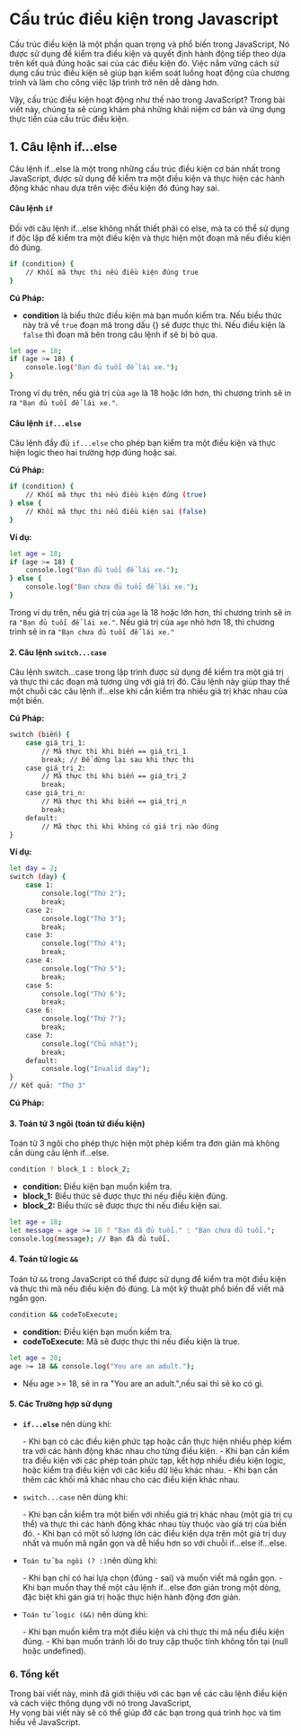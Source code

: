 # Cấu trúc điều kiện trong Javascript

Cấu trúc điều kiện là một phần quan trọng và phổ biến trong JavaScript, Nó được sử dụng để kiểm tra điều kiện và quyết định hành động tiếp theo dựa trên kết quả đúng hoặc sai của các điều kiện đó. Việc nắm vững cách sử dụng cấu trúc điều kiện sẽ giúp bạn kiểm soát luồng hoạt động của chương trình và làm cho công việc lập trình trở nên dễ dàng hơn.

Vậy, cấu trúc điều kiện hoạt động như thế nào trong JavaScript? Trong bài viết này, chúng ta sẽ cùng khám phá những khái niệm cơ bản và ứng dụng thực tiễn của cấu trúc điều kiện.

## 1. Câu lệnh if...else

Câu lệnh if...else là một trong những cấu trúc điều kiện cơ bản nhất trong JavaScript, được sử dụng để kiểm tra một điều kiện và thực hiện các hành động khác nhau dựa trên việc điều kiện đó đúng hay sai.

#### Câu lệnh `if`

Đối với câu lệnh if...else không nhất thiết phải có else, mà ta có thể sử dụng if độc lập để kiểm tra một điều kiện và thực hiện một đoạn mã nếu điều kiện đó đúng.

```bash
if (condition) {
    // Khối mã thực thi nếu điều kiện đúng true
}
```

**Cú Pháp:**

- **condition** là biểu thức điều kiện mà bạn muốn kiểm tra.
  Nếu biểu thức này trả về `true` đoạn mã trong dấu {} sẽ được thực thi.
  Nếu điều kiện là `false` thì đoạn mã bên trong câu lệnh if sẽ bị bỏ qua.

```bash
let age = 18;
if (age >= 18) {
    console.log("Bạn đủ tuổi để lái xe.");
}
```

Trong ví dụ trên, nếu giá trị của `age` là 18 hoặc lớn hơn, thì chương trình sẽ in ra `"Bạn đủ tuổi để lái xe."`.

#### Câu lệnh `if...else`

Câu lệnh đầy đủ `if...else` cho phép bạn kiểm tra một điều kiện và thực hiện logic theo hai trường hợp đúng hoặc sai.

**Cú Pháp:**

```bash
if (condition) {
    // Khối mã thực thi nếu điều kiện đúng (true)
} else {
    // Khối mã thực thi nếu điều kiện sai (false)
}
```

**Ví dụ:**

```bash
let age = 18;
if (age >= 18) {
    console.log("Bạn đủ tuổi để lái xe.");
} else {
    console.log("Bạn chưa đủ tuổi để lái xe.");
}
```

Trong ví dụ trên, nếu giá trị của `age` là 18 hoặc lớn hơn, thì chương trình sẽ in ra `"Bạn đủ tuổi để lái xe."`. Nếu giá trị của `age` nhỏ hơn 18, thì chương trình sẽ in ra `"Bạn chưa đủ tuổi để lái xe."`

#### 2. Câu lệnh `switch...case`

Câu lệnh switch...case trong lập trình được sử dụng để kiểm tra một giá trị và thực thi các đoạn mã tương ứng với giá trị đó. Câu lệnh này giúp thay thế một chuỗi các câu lệnh if...else khi cần kiểm tra nhiều giá trị khác nhau của một biến.

**Cú Pháp:**

```bash
switch (biến) {
    case giá_trị_1:
        // Mã thực thi khi biến == giá_trị_1
        break; // Để dừng lại sau khi thực thi
    case giá_trị_2:
        // Mã thực thi khi biến == giá_trị_2
        break;
    case giá_trị_n:
        // Mã thực thi khi biến == giá_trị_n
        break;
    default:
        // Mã thực thi khi không có giá trị nào đúng
}
```

**Ví dụ:**

```bash
let day = 2;
switch (day) {
    case 1:
        console.log("Thứ 2");
        break;
    case 2:
        console.log("Thứ 3");
        break;
    case 3:
        console.log("Thứ 4");
        break;
    case 4:
        console.log("Thứ 5");
        break;
    case 5:
        console.log("Thứ 6");
        break;
    case 6:
        console.log("Thứ 7");
        break;
    case 7:
        console.log("Chủ nhật");
        break;
    default:
        console.log("Invalid day");
}
// Kết quả: "Thứ 3"
```

**Cú Pháp:**

#### 3. Toán tử 3 ngôi (toán tử điều kiện)

Toán tử 3 ngôi cho phép thực hiện một phép kiểm tra đơn giản mà không cần dùng câu lệnh if...else.

```bash
condition ? block_1 : block_2;
```

- **condition:** Điều kiện bạn muốn kiểm tra.
- **block_1:** Biểu thức sẽ được thực thi nếu điều kiện đúng.
- **block_2:** Biểu thức sẽ được thực thi nếu điều kiện sai.

```bash
let age = 18;
let message = age >= 18 ? "Bạn đã đủ tuổi." : "Bạn chưa đủ tuổi.";
console.log(message); // Bạn đã đủ tuổi.
```

#### 4. Toán tử logic `&&`

Toán tử `&&` trong JavaScript có thể được sử dụng để kiểm tra một điều kiện và thực thi mã nếu điều kiện đó đúng. Là một kỹ thuật phổ biến để viết mã ngắn gọn.

```bash
condition && codeToExecute;
```

- **condition:** Điều kiện bạn muốn kiểm tra.
- **codeToExecute:** Mã sẽ được thực thi nếu điều kiện là true.

```bash
let age = 20;
age >= 18 && console.log("You are an adult.");
```

- Nếu age >= 18, sẽ in ra "You are an adult.",nếu sai thì sẽ ko có gì.

#### 5. Các Trường hợp sử dụng

- **`if...else`** nên dùng khi:

  \- Khi bạn có các điều kiện phức tạp hoặc cần thực hiện nhiều phép kiểm tra với các hành động khác nhau cho từng điều kiện.
  \- Khi bạn cần kiểm tra điều kiện với các phép toán phức tạp, kết hợp nhiều điều kiện logic, hoặc kiểm tra điều kiện với các kiểu dữ liệu khác nhau.
  \- Khi bạn cần thêm các khối mã khác nhau cho các điều kiện khác nhau.

- `switch...case` nên dùng khi:

  \- Khi bạn cần kiểm tra một biến với nhiều giá trị khác nhau (một giá trị cụ thể) và thực thi các hành động khác nhau tùy thuộc vào giá trị của biến đó.
  \- Khi bạn có một số lượng lớn các điều kiện dựa trên một giá trị duy nhất và muốn mã ngắn gọn và dễ hiểu hơn so với chuỗi if...else if...else.

- `Toán tử ba ngôi (? :)`nên dùng khi:

  \- Khi bạn chỉ có hai lựa chọn (đúng - sai) và muốn viết mã ngắn gọn.
  \- Khi bạn muốn thay thế một câu lệnh if...else đơn giản trong một dòng, đặc biệt khi gán giá trị hoặc thực hiện hành động đơn giản.

- `Toán tử logic (&&)` nên dùng khi:

  \- Khi bạn muốn kiểm tra một điều kiện và chỉ thực thi mã nếu điều kiện đúng.
  \- Khi bạn muốn tránh lỗi do truy cập thuộc tính không tồn tại (null hoặc undefined).

### 6. Tổng kết

Trong bài viết này, mình đã giới thiệu với các bạn về các câu lệnh điều kiện và cách việc thông dụng với nó trong JavaScript,  
Hy vọng bài viết này sẽ có thể giúp đỡ các bạn trong quá trình học và tìm hiểu về JavaScript.
